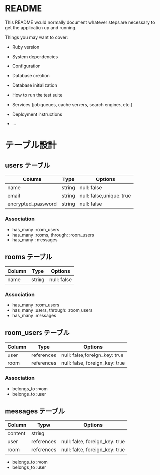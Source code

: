 # README

This README would normally document whatever steps are necessary to get the
application up and running.

Things you may want to cover:

* Ruby version

* System dependencies

* Configuration

* Database creation

* Database initialization

* How to run the test suite

* Services (job queues, cache servers, search engines, etc.)

* Deployment instructions

* ...

# テーブル設計

## users テーブル

| Column             | Type     | Options      |
|------------------- |--------- |------------- |
| name               | string   | null: false  |
| email              | string   | null: false,unique: true |
| encrypted_password |string    | null: false  |

### Association

- has_many :room_users
- has_many :rooms, through: :room_users
- has_many : messages


## rooms テーブル

| Column            | Type     | Options      |
|-------------------|--------- |------------- |
| name              | string   | null: false  |

### Association

- has_many :room_users
- has_many :users, through: :room_users
- has_many :messages

## room_users テーブル

| Column            | Type       | Options       |
|-------------------|----------- |------------- |
| user              | references | null: false,foreign_key: true |
| room              | references | null: false, foreign_key: true |

### Association

- belongs_to :room
- belongs_to :user

## messages テーブル

| Column   | Typw          | Options               |
| ---------| ------------- |--------------------- |
| content  | string        |                                            |
| user     | references    | null: false, foreign_key: true     |
| room     | references    | null: false, foreign_key: true     |

- belongs_to :room
- belongs_to :user